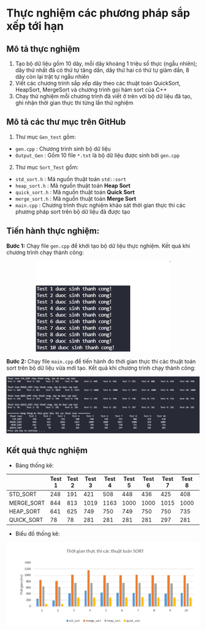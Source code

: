 # Thực nghiệm các phương pháp sắp xếp tới hạn
## Mô tả thực nghiệm
1. Tạo bộ dữ liệu gồm 10 dãy, mỗi dãy khoảng 1 triệu số thực (ngẫu nhiên); dãy thứ nhất đã có thứ tự tăng dần, dãy thứ hai có thứ tự giảm dần, 8 dãy còn lại trật tự ngẫu nhiên
2. Viết các chương trình sắp xếp dãy theo các thuật toán QuickSort, HeapSort, MergeSort và chương trình gọi hàm sort của C++
3. Chạy thử nghiệm mỗi chương trình đã viết ở trên với bộ dữ liệu đã tạo, ghi nhận thời gian thực thi từng lần thử nghiệm
## Mô tả các thư mục trên GitHub
1. Thư mục `Gen_test` gồm:
* `gen.cpp`   : Chương trình sinh bộ dữ liệu
* `Output_Gen` : Gồm 10 file `*.txt` là bộ dữ liệu được sinh bởi `gen.cpp`
2. Thư mục `Sort_Test` gồm:
* `std_sort.h` : Mã nguồn thuật toán `std::sort`
* `heap_sort.h` : Mã nguồn thuật toán **Heap Sort**
* `quick_sort.h` : Mã nguồn thuật toán **Quick Sort**
* `merge_sort.h` : Mã nguồn thuật toán **Merge Sort**
* `main.cpp` : Chương trình thực nghiệm khảo sát thời gian thực thi các phương pháp sort trên bộ dữ liệu đã được tạo 
## Tiến hành thực nghiệm:
**Bước 1:** Chạy file `gen.cpp` để khởi tạo bộ dữ liệu thực nghiệm. Kết quả khi chương trình chạy thành công:

<div align="center"> 
    <img src="Image/gen.PNG">
</div>

**Bước 2:** Chạy file `main.cpp` để tiến hành đo thời gian thực thi các thuật toán sort trên bộ dữ liệu vừa mới tạo. Kết quả khi chương trình chạy thành công:

<div align="center"> 
    <img src="Image/main.PNG">
</div>

## Kết quả thực nghiệm
* Bảng thống kê:

|             |   Test 1   |   Test 2   |   Test 3   |   Test 4   |   Test 5   |   Test 6   |   Test 7   |   Test 8   |   Test 9   |   Test 10   |
|-------------|------------|------------|------------|------------|------------|------------|------------|------------|------------|-------------|
|   STD_SORT  |    248     |    191     |    421     |    508     |    448     |    436     |    425     |    408     |    414     |     430     | 
|  MERGE_SORT |    844     |    813     |   1019     |   1163     |   1000     |   1000     |   1015     |   1000     |    999     |    1000     |  
|  HEAP_SORT  |    641     |    625     |    749     |    750     |    749     |    750     |    750     |    735     |    734     |     734     |
|  QUICK_SORT |     78     |     78     |    281     |    281     |    281     |    281     |    297     |    281     |    281     |    282      |

* Biểu đồ thống kê:

<div align="center"> 
    <img src="Image/result.PNG">
</div>
